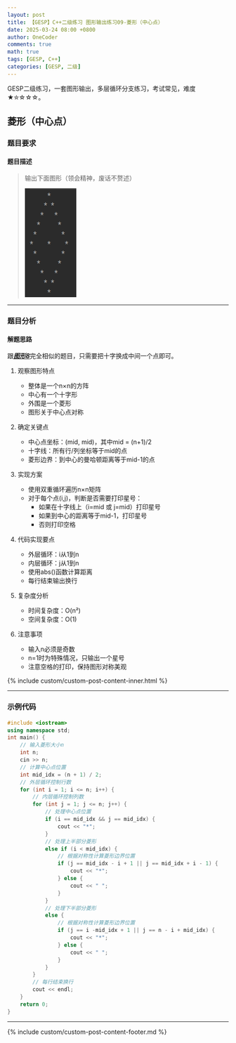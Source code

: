 ```yaml
---
layout: post
title: 【GESP】C++二级练习 图形输出练习09-菱形（中心点）
date: 2025-03-24 08:00 +0800
author: OneCoder
comments: true
math: true
tags: [GESP, C++]
categories: [GESP, 二级]
---
```

GESP二级练习，一套图形输出，多层循环分支练习，考试常见，难度★✮☆☆☆。

<!--more-->

## 菱形（中心点）

### 题目要求

#### 题目描述

>输出下面图形（领会精神，废话不赘述）
>
>![X-OneCoder](/images/post/gesp/2/09_dia_one_point.png)

---

### 题目分析

#### 解题思路

跟[***图形8***](https://www.coderli.com/gesp-2-local-08-dia-mid-pic/#google_vignette)完全相似的题目，只需要把十字换成中间一个点即可。

1. 观察图形特点
   - 整体是一个n×n的方阵
   - 中心有一个十字形
   - 外围是一个菱形
   - 图形关于中心点对称

2. 确定关键点
   - 中心点坐标：(mid, mid)，其中mid = (n+1)/2
   - 十字线：所有行/列坐标等于mid的点
   - 菱形边界：到中心的曼哈顿距离等于mid-1的点

3. 实现方案
   - 使用双重循环遍历n×n矩阵
   - 对于每个点(i,j)，判断是否需要打印星号：
     - 如果在十字线上（i=mid 或 j=mid）打印星号
     - 如果到中心的距离等于mid-1，打印星号
     - 否则打印空格

4. 代码实现要点
   - 外层循环：i从1到n
   - 内层循环：j从1到n
   - 使用abs()函数计算距离
   - 每行结束输出换行

5. 复杂度分析
   - 时间复杂度：O(n²)
   - 空间复杂度：O(1)

6. 注意事项
   - 输入n必须是奇数
   - n=1时为特殊情况，只输出一个星号
   - 注意空格的打印，保持图形对称美观

{% include custom/custom-post-content-inner.html %}

---

### 示例代码

```cpp
#include <iostream>
using namespace std;
int main() {
    // 输入菱形大小n
    int n;
    cin >> n;
    // 计算中心点位置
    int mid_idx = (n + 1) / 2;
    // 外层循环控制行数
    for (int i = 1; i <= n; i++) {
        // 内层循环控制列数
        for (int j = 1; j <= n; j++) {
            // 处理中心点位置
            if (i == mid_idx && j == mid_idx) {
                cout << "*";
            } 
            // 处理上半部分菱形
            else if (i < mid_idx) {
                // 根据对称性计算菱形边界位置
                if (j == mid_idx - i + 1 || j == mid_idx + i - 1) {
                    cout << "*";
                } else {
                    cout << " ";
                }
            } 
            // 处理下半部分菱形
            else {
                // 根据对称性计算菱形边界位置
                if (j == i -mid_idx + 1 || j == n - i + mid_idx) {
                    cout << "*";
                } else {
                    cout << " ";
                }
            }
        }
        // 每行结束换行
        cout << endl;
    }
    return 0;
}
```

---

{% include custom/custom-post-content-footer.md %}
